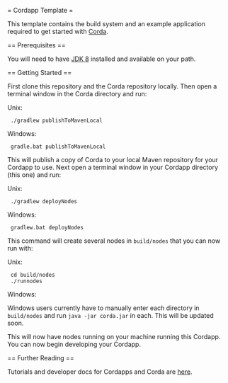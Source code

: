 = Cordapp Template =

This template contains the build system and an example application required to get started with [Corda](http://todo.todo).

== Prerequisites ==

You will need to have [JDK 8](http://www.oracle.com/technetwork/java/javase/downloads/jdk8-downloads-2133151.html) 
installed and available on your path.

== Getting Started ==

First clone this repository and the Corda repository locally. Then open a terminal window in the Corda directory and run:
 
Unix: 

     ./gradlew publishToMavenLocal
     
Windows:

     gradle.bat publishToMavenLocal
     
This will publish a copy of Corda to your local Maven repository for your Cordapp to use. Next open a terminal window
in your Cordapp directory (this one) and run:

Unix:

     ./gradlew deployNodes
     
Windows:

     gradlew.bat deployNodes
     
This command will create several nodes in `build/nodes` that you can now run with:

Unix:

     cd build/nodes
     ./runnodes

Windows:

Windows users currently have to manually enter each directory in `build/nodes` and run `java -jar corda.jar` in each.
This will be updated soon.

This will now have nodes running on your machine running this Cordapp. You can now begin developing your Cordapp. 

== Further Reading ==

Tutorials and developer docs for Cordapps and Corda are [here](https://docs.corda.r3cev.com/creating-a-cordapp.html).